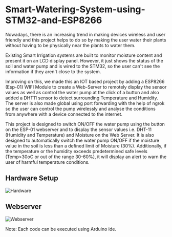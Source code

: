 # Smart-Watering-System-using-STM32-and-ESP8266

  Nowadays, there is an increasing trend in making devices wireless and user friendly and this project helps to do so by making the user water their plants without having to be physically near the plants to water them.
  
Existing Smart Irrigation systems are built to monitor moisture content and present it on an LCD display panel. However, it just shows the status of the soil and water pump and is wired to the STM32, so the user can't see the information if they aren't close to the system.

Improving on this, we made this an IOT based project by adding a ESP8266 (Esp-01) WIFI Module to create a Web-Server to remotely display the sensor values as well as control the water pump at the click of a button and also added a DHT11 sensor to detect surrounding Temperature and Humidity. The server is also made global using port forwarding with the help of ngrok so the user can control the pump wirelessly and analyse the conditions from anywhere with a device connected to the internet.

This project is designed to switch ON/OFF the water pump using the button on the ESP-01 webserver and to display the sensor values i.e. DHT-11 (Humidity and Temperature) and Moisture on the Web Server. It is also designed to automatically switch the water pump ON/OFF if the moisture value in the soil is less than a defined limit of Moisture (30%). Additionally, if the temperature or the humidity exceeds predetermined safe levels (Temp>30oC or out of the range 30-60%), it will display an alert to warn the user of harmful temperature conditions.

## Hardware Setup
![Hardware](https://user-images.githubusercontent.com/70696174/180646739-7f3a2560-bad3-4d23-9118-ac996ad6e136.JPG)

## Webserver
![Webserver](https://user-images.githubusercontent.com/70696174/180646741-4ccffed8-c4a8-460c-9d80-55ab49a3a6ca.JPG)

Note: Each code can be executed using Arduino ide.
